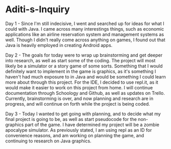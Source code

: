 # Aditi-s-Inquiry

Day 1 - Since I'm still indecisive, I went and searched up for ideas for what I could with Java. I came across many interestings things, such as economic applications like an airline reservation system and management systems as well. Though I didn't really come across anything on games, I found out that Java is heavily employed in creating Android apps.

Day 2 - The goals for today were to wrap up brainstorming and get deeper into research, as well as start some of the coding. The project will most likely be a simulator or a story game of some sorts. Something that I would definitely want to implement in the game is graphics, as it's something I haven't had much exposure to in Java and would be something I could learn more about through this project. For the IDE, I decided to use repl.it, as it would make it easier to work on this project from home. I will continue documentation through Schoology and Github, as well as updates on Trello. Currently, brainstorming is over, and now planning and research are in progress, and will continue on forth while the project is being coded.

Day 3 - Today I wanted to get going with planning, and to decide what my final project is going to be, as well as start pseudocode for the non-graphics part of the game. I have determined my project will be a zombie apocalype simulator. As previously stated, I am using repl as an ID for convenience reasons, and am working on planning the game, and continuing to research on Java graphics.
